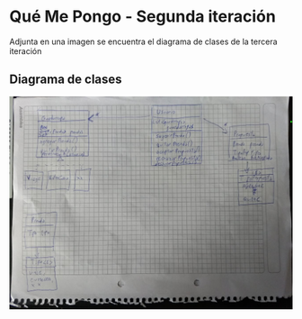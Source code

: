 # Qué Me Pongo - Segunda iteración

Adjunta en una imagen se encuentra el diagrama de clases de la tercera iteración

## Diagrama de clases

![Diagrama de clases](Diagrama_quinta_iter.jpeg)
